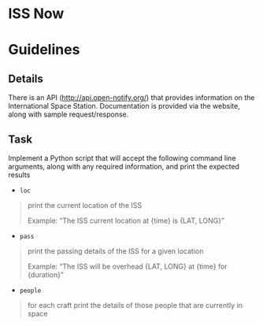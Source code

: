 # ISS Now 

# Guidelines
## Details

There is an API (http://api.open-notify.org/) that provides information on the International Space Station. Documentation is provided via the website, along with sample request/response.

## Task

Implement a Python script that will accept the following command line arguments, along with any required information, and print the expected results

* `loc`

> print the current location of the ISS
> 
> Example: “The ISS current location at {time} is {LAT, LONG}”

* `pass`

> print the passing details of the ISS for a given location
>
> Example: “The ISS will be overhead {LAT, LONG} at {time} for {duration}”

* `people`

> for each craft print the details of those people that are currently in space
